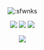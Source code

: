 
<div align="center">
    <img src="https://count.getloli.com/get/@:sfwnks?theme=rule34" alt=":sfwnks" />
</div>

<p align="center">
    <a href="https://instagram.com/sfwnks" target"blank_"><img src="https://img.shields.io/badge/INSTAGRAM%20-DC3175.svg?&style=for-the-badge&logo=instagram&logoColor=white"></a>
       <a href="https://open.spotify.com/user/om9bryygx33irhb3n6irkudh9?si=4c0f14180e574b56" target"blank_"><img src="https://img.shields.io/badge/Spotify%20-1ed760.svg?&style=for-the-badge&logo=spotify&logoColor=white"></a>
       <a href="https://steamcommunity.com/id/sfwnks" target"blank_"><img src="https://img.shields.io/badge/Steam%20-111111.svg?&style=for-the-badge&logo=steam&logoColor=white">
</p>
    <div align="center">
   <a href="https://discord.com/users/289425704305819660" target="_blank">
      <img src="https://lanyard-profile-readme.vercel.app/api/289425704305819660">
   </a>
</div>
